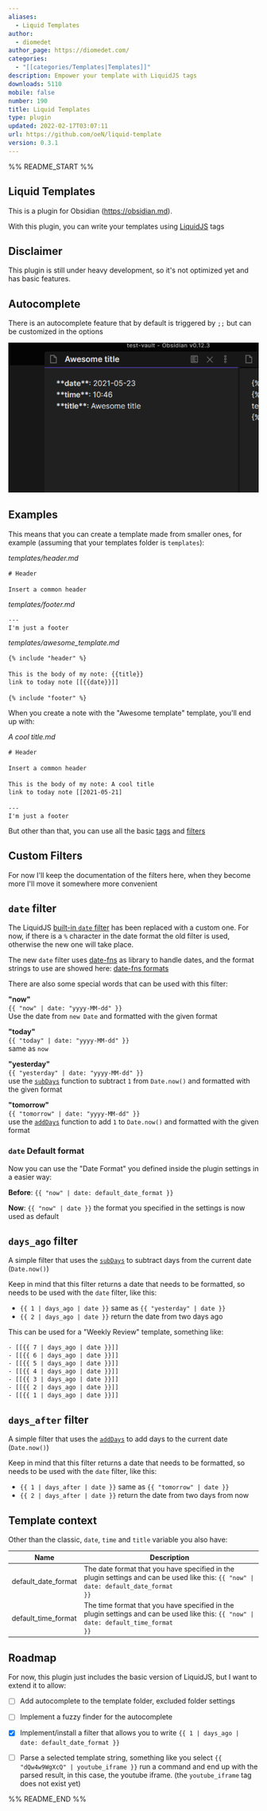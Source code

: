 ```yaml
---
aliases:
  - Liquid Templates
author:
  - diomedet
author_page: https://diomedet.com/
categories:
  - "[[categories/Templates|Templates]]"
description: Empower your template with LiquidJS tags
downloads: 5110
mobile: false
number: 190
title: Liquid Templates
type: plugin
updated: 2022-02-17T03:07:11
url: https://github.com/oeN/liquid-template
version: 0.3.1
---
```


%% README_START %%

## Liquid Templates

This is a plugin for Obsidian (https://obsidian.md).

With this plugin, you can write your templates using [LiquidJS](https://liquidjs.com/) tags

## Disclaimer

This plugin is still under heavy development, so it's not optimized yet and has basic features. 

## Autocomplete

There is an autocomplete feature that by default is triggered by `;;` but can be customized in the options

![](https://raw.githubusercontent.com/oeN/liquid-template/HEAD/imgs/autocomplete-liquid-templates.gif)

## Examples

This means that you can create a template made from smaller ones, for example (assuming that your templates folder is `templates`): 

*templates/header.md*
```
# Header

Insert a common header
```

*templates/footer.md*
```
---
I'm just a footer
```

*templates/awesome_template.md*
```
{% include "header" %}

This is the body of my note: {{title}}
link to today note [[{{date}}]]

{% include "footer" %}
```

When you create a note with the "Awesome template" template, you'll end up with:

*A cool title.md*
```
# Header

Insert a common header

This is the body of my note: A cool title
link to today note [[2021-05-21]

---
I'm just a footer
```

But other than that, you can use all the basic [tags](https://liquidjs.com/tags/overview.html) and [filters](https://liquidjs.com/filters/overview.html)

## Custom Filters

For now I'll keep the documentation of the filters here, when they become more I'll move it somewhere more convenient

## `date` filter

The LiquidJS [built-in `date` filter](https://liquidjs.com/filters/date.html) has been replaced with a custom one.
For now, if there is a `%` character in the date format the old filter is used, otherwise the new one will take place.

The new `date` filter uses [date-fns](https://date-fns.org/) as library to handle dates, and the format strings to use are showed here: [date-fns formats](https://date-fns.org/v2.21.3/docs/format)

There are also some special words that can be used with this filter:

**"now"**<br/>
`{{ "now" | date: "yyyy-MM-dd" }}`<br/>
Use the date from `new Date` and formatted with the given format<br/>


**"today"**<br/>
`{{ "today" | date: "yyyy-MM-dd" }}`<br/>
same as `now`<br/>


**"yesterday"**<br/>
`{{ "yesterday" | date: "yyyy-MM-dd" }}`<br/>
use the [`subDays`](https://date-fns.org/v2.21.3/docs/subDays) function to subtract `1` from `Date.now()` and formatted with the given format<br/>


**"tomorrow"**<br/>
`{{ "tomorrow" | date: "yyyy-MM-dd" }}`<br/>
use the [`addDays`](https://date-fns.org/v2.21.3/docs/addDays) function to add `1` to `Date.now()` and formatted with the given format<br/>


### `date` Default format

Now you can use the "Date Format" you defined inside the plugin settings in a easier way:

**Before**: `{{ "now" | date: default_date_format }}`

**Now**: `{{ "now" | date }}` the format you specified in the settings is now used as default

## `days_ago` filter

A simple filter that uses the [`subDays`](https://date-fns.org/v2.21.3/docs/subDays) to subtract days from the current date (`Date.now()`)

Keep in mind that this filter returns a date that needs to be formatted, so needs to be used with the `date` filter, like this:

- `{{ 1 | days_ago | date }}` same as `{{ "yesterday" | date }}`
- `{{ 2 | days_ago | date }}` return the date from two days ago

This can be used for a "Weekly Review" template, something like:

```
- [[{{ 7 | days_ago | date }}]]
- [[{{ 6 | days_ago | date }}]]
- [[{{ 5 | days_ago | date }}]]
- [[{{ 4 | days_ago | date }}]]
- [[{{ 3 | days_ago | date }}]]
- [[{{ 2 | days_ago | date }}]]
- [[{{ 1 | days_ago | date }}]]
```

## `days_after` filter

A simple filter that uses the [`addDays`](https://date-fns.org/v2.21.3/docs/addDays) to add days to the current date (`Date.now()`)

Keep in mind that this filter returns a date that needs to be formatted, so needs to be used with the `date` filter, like this:

- `{{ 1 | days_after | date }}` same as `{{ "tomorrow" | date }}`
- `{{ 2 | days_after | date }}` return the date from two days from now

## Template context

Other than the classic, `date`, `time` and `title` variable you also have:

| Name                | Description                                                                                                                                         |
| ------------------- | --------------------------------------------------------------------------------------------------------------------------------------------------- |
| default_date_format | The date format that you have specified in the plugin settings and can be used like this: <code>{{ "now" &#124; date: default_date_format }}</code> |
| default_time_format | The time format that you have specified in the plugin settings and can be used like this: <code>{{ "now" &#124; date: default_time_format }}</code> |

## Roadmap

For now, this plugin just includes the basic version of LiquidJS, but I want to extend it to allow:

- [ ] Add autocomplete to the template folder, excluded folder settings
- [ ] Implement a fuzzy finder for the autocomplete
- [x] Implement/install a filter that allows you to write `{{ 1 | days_ago | date: default_date_format }}`
- [ ] Parse a selected template string, something like you select `{{ "dQw4w9WgXcQ" | youtube_iframe }}` run a command and end up with the parsed result, in this case, the youtube iframe. (the `youtube_iframe` tag does not exist yet)


%% README_END %%